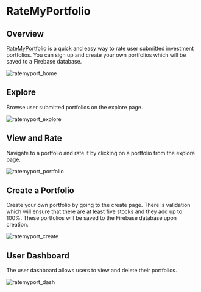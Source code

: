 # RateMyPortfolio

## Overview

[RateMyPortfolio](ratemyport.web.app "RateMyPortfolio") is a quick and easy way to rate user submitted investment portfolios. You can sign up and create your own portfolios which will be saved to a Firebase database.

![ratemyport_home](https://user-images.githubusercontent.com/66891025/128181812-8b0a0346-6e68-4d39-acd4-3e6593eaace1.png)

## Explore

Browse user submitted portfolios on the explore page.

![ratemyport_explore](https://user-images.githubusercontent.com/66891025/128182707-65528bf2-66e0-4fac-910d-0590b42a96de.png)

## View and Rate

Navigate to a portfolio and rate it by clicking on a portfolio from the explore page.

![ratemyport_portfolio](https://user-images.githubusercontent.com/66891025/128183215-13bf0702-f53f-400f-a207-aa483ca3df1a.png)

## Create a Portfolio

Create your own portfolio by going to the create page. There is validation which will ensure that there are at least five stocks and they add up to 100%. These portfolios will be saved to the Firebase database upon creation.

![ratemyport_create](https://user-images.githubusercontent.com/66891025/128183571-4ede2826-4f4b-4c45-9966-308fc4f91068.png)

## User Dashboard

The user dashboard allows users to view and delete their portfolios.

![ratemyport_dash](https://user-images.githubusercontent.com/66891025/128184128-3f84ee53-0779-4694-b864-1898bc117ac8.png)
